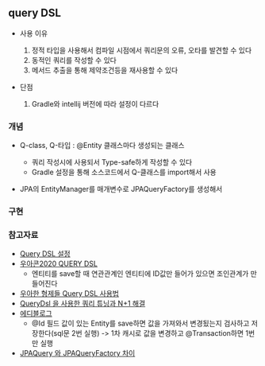 ## query DSL
- 사용 이유
    1. 정적 타입을 사용해서 컴파일 시점에서 쿼리문의 오류, 오타를 발견할 수 있다
    2. 동적인 쿼리를 작성할 수 있다
    3. 메서드 추출을 통해 제약조건등을 재사용할 수 있다

- 단점
    1. Gradle와 intellij 버전에 따라 설정이 다르다

### 개념
- Q-class, Q-타입 : @Entity 클래스마다 생성되는 클래스
    - 쿼리 작성시에 사용되서 Type-safe하게 작성할 수 있다
    - Gradle 설정을 통해 소스코드에서 Q-클래스를 import해서 사용

- JPA의 EntityManager를 매개변수로 JPAQueryFactory를 생성해서 



### 구현
    
    
### 참고자료
- [Query DSL 설정](https://nomoreft.tistory.com/m/25)
- [우아콘2020 QUERY DSL](https://www.youtube.com/watch?v=zMAX7g6rO_Y)
    - 엔티티를 save할 때 연관관계인 엔티티에 ID값만 들어가 있으면 조인관계가 만들어진다
- [우아한 형제들 Query DSL 사용법](https://github.com/Youngerjesus/Querydsl)
- [QueryDsl 을 사용한 쿼리 튜닝과 N+1 해결](https://velog.io/@recordsbeat/QueryDsl-%EA%B3%BC-JPA-Repository-%EC%82%AC%EC%9A%A9%EC%B2%98)
- [에디블로그](https://jessyt.tistory.com/category/Develop/spring-data)
    - @Id 필드 값이 있는 Entity를 save하면 값을 가져와서 변경됬는지 검사하고 저장한다(sql문 2번 실행) -> 1차 캐시로 값을 변경하고 @Transaction하면 1번만 실행
- [JPAQuery<T> 와 JPAQueryFactory 차이](https://www.inflearn.com/questions/37565)
